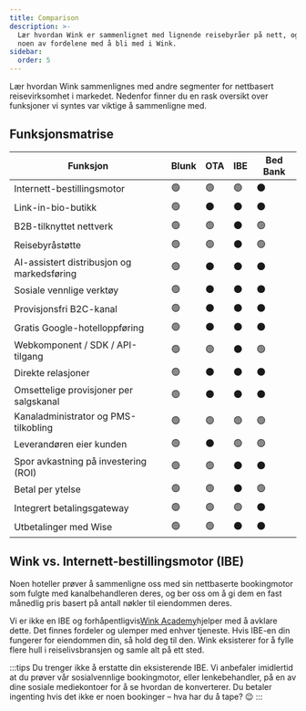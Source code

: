 ```yaml
---
title: Comparison
description: >-
  Lær hvordan Wink er sammenlignet med lignende reisebyråer på nett, og hva er
  noen av fordelene med å bli med i Wink.
sidebar:
  order: 5
---
```

Lær hvordan Wink sammenlignes med andre segmenter for nettbasert reisevirksomhet i markedet. Nedenfor finner du en rask oversikt over funksjoner vi syntes var viktige å sammenligne med.

## Funksjonsmatrise

| Funksjon | Blunk | OTA | IBE | Bed Bank
| ------------------------ | -- | -- | -- | -- |
| Internett-bestillingsmotor | 🟢 | 🟢 | 🟢 | ⚫️ |
| Link-in-bio-butikk | 🟢 | ⚫️ | ⚫️ | ⚫️ |
| B2B-tilknyttet nettverk | 🟢 | 🟢 | ⚫️ | 🟢 |
| Reisebyråstøtte | 🟢 | 🟢 | ⚫️ | 🟢 |
| AI-assistert distribusjon og markedsføring | 🟢 | ⚫️ | ⚫️ | ⚫️ |
| Sosiale vennlige verktøy | 🟢 | ⚫️ | ⚫️ | ⚫️ |
| Provisjonsfri B2C-kanal | 🟢 | ⚫️ | ⚫️ | ⚫️ |
| Gratis Google-hotelloppføring | 🟢 | ⚫️ | ⚫️ | ⚫️ |
| Webkomponent / SDK / API-tilgang | 🟢 | 🟢 | ⚫️ | 🟢 |
| Direkte relasjoner | 🟢 | ⚫️ | ⚫️ | ⚫️ |
| Omsettelige provisjoner per salgskanal | 🟢 | ⚫️ | ⚫️ | ⚫️ |
| Kanaladministrator og PMS-tilkobling | 🟢 | 🟢 | 🟢 | 🟢 |
| Leverandøren eier kunden | 🟢 | ⚫️ | 🟢 | 🟢 |
| Spor avkastning på investering (ROI) | 🟢 | 🟢 | ⚫️ | ⚫️ |
| Betal per ytelse | 🟢 | 🟢 | ⚫️ | 🟢 |
| Integrert betalingsgateway | 🟢 | 🟢 | 🟢 | ⚫️ |
| Utbetalinger med Wise | 🟢 | 🟢 | ⚫️ | ⚫️ |

## Wink vs. Internett-bestillingsmotor (IBE)

Noen hoteller prøver å sammenligne oss med sin nettbaserte bookingmotor som fulgte med kanalbehandleren deres, og ber oss om å gi dem en fast månedlig pris basert på antall nøkler til eiendommen deres.

Vi er ikke en IBE og forhåpentligvis[Wink Academy](/)hjelper med å avklare dette. Det finnes fordeler og ulemper med enhver tjeneste. Hvis IBE-en din fungerer for eiendommen din, så hold deg til den.
Wink eksisterer for å fylle flere hull i reiselivsbransjen og samle alt på ett sted.

:::tips
Du trenger ikke å erstatte din eksisterende IBE. Vi anbefaler imidlertid at du prøver vår sosialvennlige bookingmotor, eller lenkebehandler, på en av dine sosiale mediekontoer for å se hvordan de konverterer. Du betaler ingenting hvis det ikke er noen bookinger – hva har du å tape? 😉
:::


